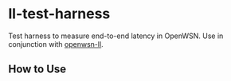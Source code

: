 # ll-test-harness
Test harness to measure end-to-end latency in OpenWSN. Use in conjunction with [openwsn-ll].

[openwsn-ll]: https://github.com/arvind0sundararajan/openwsn-ll

## How to Use


